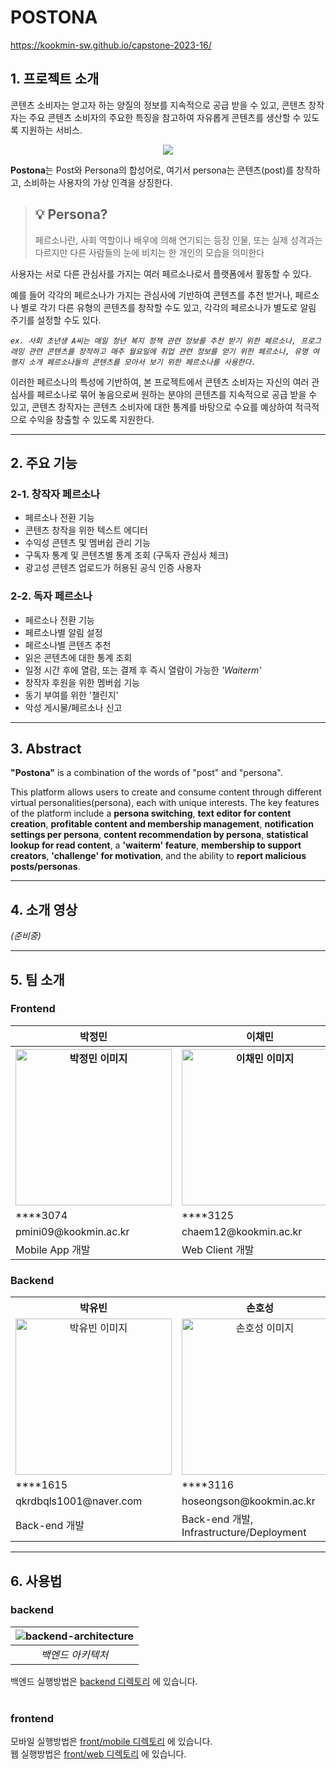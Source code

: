 # POSTONA

https://kookmin-sw.github.io/capstone-2023-16/

## 1. 프로젝트 소개

콘텐츠 소비자는 얻고자 하는 양질의 정보를 지속적으로 공급 받을 수 있고, 콘텐츠 창작자는 주요 콘텐츠 소비자의 주요한 특징을 참고하여 자유롭게 콘텐츠를 생산할 수 있도록 지원하는 서비스.

<center>
    <image src="https://user-images.githubusercontent.com/49488165/228773104-2fa2ceb2-107f-46bd-b54b-66db312d608c.png"/>
</center>

**Postona**는 Post와 Persona의 합성어로, 여기서 persona는 콘텐츠(post)를 창작하고, 소비하는 사용자의 가상 인격을 상징한다.

> ## 💡 Persona?
>
> 페르소나란, 사회 역할이나 배우에 의해 연기되는 등장 인물, 또는 실제 성격과는 다르지만 다른 사람들의 눈에 비치는 한 개인의 모습을 의미한다

사용자는 서로 다른 관심사를 가지는 여러 페르소나로서 플랫폼에서 활동할 수 있다.

예를 들어 각각의 페르소나가 가지는 관심사에 기반하여 콘텐츠를 추천 받거나, 페르소나 별로 각기 다른 유형의 콘텐츠를 창작할 수도 있고, 각각의 페르소나가 별도로 알림 주기를 설정할 수도 있다.

_`ex. 사회 초년생 A씨는 매일 청년 복지 정책 관련 정보를 추천 받기 위한 페르소나, 프로그래밍 관련 콘텐츠를 창작하고 매주 월요일에 취업 관련 정보를 얻기 위한 페르소나, 유명 여행지 소개 페르소나들의 콘텐츠를 모아서 보기 위한 페르소나를 사용한다.`_

이러한 페르소나의 특성에 기반하여, 본 프로젝트에서 콘텐츠 소비자는 자신의 여러 관심사를 페르소나로 묶어 놓음으로써 원하는 분야의 콘텐츠를 지속적으로 공급 받을 수 있고, 콘텐츠 창작자는 콘텐츠 소비자에 대한 통계를 바탕으로 수요를 예상하여 적극적으로 수익을 창출할 수 있도록 지원한다.

---

## 2. 주요 기능

### **2-1. 창작자 페르소나**

- 페르소나 전환 기능
- 콘텐츠 창작을 위한 텍스트 에디터
- 수익성 콘텐츠 및 멤버쉽 관리 기능
- 구독자 통계 및 콘텐츠별 통계 조회 (구독자 관심사 체크)
- 광고성 콘텐츠 업로드가 허용된 공식 인증 사용자

### **2-2. 독자 페르소나**

- 페르소나 전환 기능
- 페르소나별 알림 설정
- 페르소나별 콘텐츠 추천
- 읽은 콘텐츠에 대한 통계 조회
- 일정 시간 후에 열람, 또는 결제 후 즉시 열람이 가능한 _'Waiterm'_
- 창작자 후원을 위한 멤버쉽 기능
- 동기 부여를 위한 '챌린지'
- 악성 게시물/페르소나 신고

---

## 3. Abstract

**"Postona"** is a combination of the words of "post" and "persona".

This platform allows users to create and consume content through different virtual personalities(persona), each with unique interests. The key features of the platform include a **persona switching**, **text editor for content creation**, **profitable content and membership management**, **notification settings per persona**, **content recommendation by persona**, **statistical lookup for read content**, a **'waiterm' feature**, **membership to support creators**, **'challenge' for motivation**, and the ability to **report malicious posts/personas**.

---

## 4. 소개 영상

_(준비중)_

---

## 5. 팀 소개

### Frontend
<table>
  <tr>
    <th>박정민</th>
    <th>이채민</th>
    <th>홍현지</th>
  </tr>
  <tr>
    <th><center><img src="https://user-images.githubusercontent.com/49488165/228554840-1ce3a3b6-8d50-4265-8459-5b9688d4b856.png" alt="박정민 이미지" style="width: 250px;"></center></th>
    <th><center><img src="https://user-images.githubusercontent.com/49488165/228554915-d9f9a9cf-4ce6-4191-af7b-c0a8169a860d.png" alt="이채민 이미지" style="width: 250px;"></center></th>
    <th><center><img src="https://user-images.githubusercontent.com/49488165/228554965-2dc26bce-2ebb-481f-a3ca-19a04a73a536.png" alt="홍현지 이미지" style="width: 250px;"></center></th>
  </tr>
  <tr>
    <td>****3074</td>
    <td>****3125</td>
    <td>****3166</td>
  </tr>
  <tr>
    <td>pmini09@kookmin.ac.kr</td>
    <td>chaem12@kookmin.ac.kr</td>
    <td>hmj2292@kookmin.ac.kr</td>
  </tr>
  <tr>
    <td>Mobile App 개발</td>
    <td>Web Client 개발</td>
    <td>UI/UX, Mobile App 개발</td>
  </tr>
</table>

### Backend
<table>
  <tr>
    <th>박유빈</th>
    <th>손호성</th>
  </tr>
  <tr>
    <td><center><img src="https://user-images.githubusercontent.com/49488165/228554750-74a4939f-99bc-4228-812a-034d20e02427.png" alt="박유빈 이미지" style="width: 250px;"></center></td>
    <td><center><img src="https://user-images.githubusercontent.com/49488165/228745021-181f37e7-0543-4d4b-bdb5-05803e688825.png" alt="손호성 이미지" style="width: 250px;"></center></td>
  </tr>
  <tr>
    <td>****1615</td>
    <td>****3116</td>
  </tr>
  <tr>
    <td>qkrdbqls1001@naver.com</td>
    <td>hoseongson@kookmin.ac.kr</td>
  </tr>
  <tr>
    <td>Back-end 개발</td>
    <td>Back-end 개발, Infrastructure/Deployment</td>
  </tr>
</table>


---

## 6. 사용법
### backend
| ![backend-architecture](https://user-images.githubusercontent.com/1160378/228834767-6798a1da-2593-4522-a017-939b2e0daf42.jpg) | 
|:--:| 
| *백엔드 아키텍처* |

백엔드 실행방법은 [backend 디렉토리](back/) 에 있습니다. <br /><br />

### frontend
모바일 실행방법은 [front/mobile 디렉토리](front/mobile) 에 있습니다. <br />
웹  실행방법은 [front/web 디렉토리](front/web) 에 있습니다. <br />
